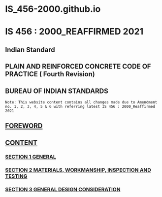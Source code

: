 # IS_456-2000.github.io
# IS 456 : 2000_REAFFIRMED 2021
## Indian Standard  
## PLAIN AND REINFORCED CONCRETE  CODE OF PRACTICE  ( Fourth Revision)
## BUREAU OF INDIAN STANDARDS
```
Note: This website content contains all changes made due to Amendment no. 1, 2, 3, 4, 5 & 6 with referring latest IS 456 : 2000_Reaffirmed 2021
```
## [FOREWORD](Foreword.html)
## [CONTENT](Content.md)
### [SECTION 1 GENERAL](Section1.md)
### [SECTION 2 MATERIALS, WORKMANSHIP, INSPECTION AND TESTING](S_2_IS_456.html)
### [SECTION 3 GENERAL DESIGN CONSIDERATION](S_3_IS_456.html)
